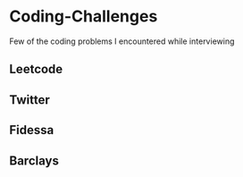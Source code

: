 # Coding-Challenges
Few of the coding problems I encountered while interviewing
## Leetcode
## Twitter
## Fidessa
## Barclays
